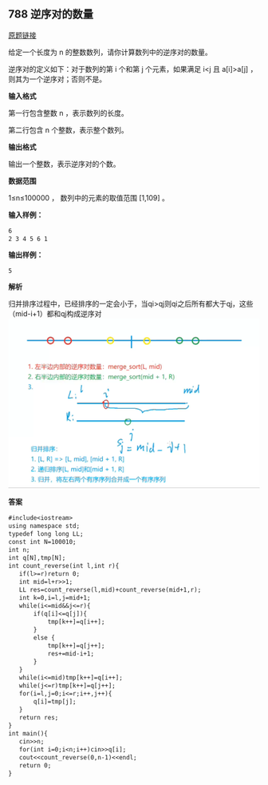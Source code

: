 ## 788 逆序对的数量
[原题链接](https://www.acwing.com/problem/content/790/)

给定一个长度为 n
 的整数数列，请你计算数列中的逆序对的数量。

逆序对的定义如下：对于数列的第 i
 个和第 j
 个元素，如果满足 i<j
 且 a[i]>a[j]
，则其为一个逆序对；否则不是。

**输入格式**
  
第一行包含整数 n
，表示数列的长度。

第二行包含 n
 个整数，表示整个数列。

**输出格式**
  
输出一个整数，表示逆序对的个数。

**数据范围**
  
1≤n≤100000
，
数列中的元素的取值范围 [1,109]
。

**输入样例：**
```
6
2 3 4 5 6 1
```
**输出样例：**
```
5
```
**解析**
 
 归并排序过程中，已经排序的一定会小于，当qi>qj则qi之后所有都大于qj，这些（mid-i+1）都和qj构成逆序对
 ![tu1](788.png)
 
**答案**
 
 ```
 #include<iostream>
using namespace std;
typedef long long LL;
const int N=100010;
int n;
int q[N],tmp[N];
int count_reverse(int l,int r){
    if(l>=r)return 0;
    int mid=l+r>>1;
    LL res=count_reverse(l,mid)+count_reverse(mid+1,r);
    int k=0,i=l,j=mid+1;
    while(i<=mid&&j<=r){
        if(q[i]<=q[j]){
            tmp[k++]=q[i++];
        }
        else {
            tmp[k++]=q[j++]; 
            res+=mid-i+1;
        }
    }
    while(i<=mid)tmp[k++]=q[i++];
    while(j<=r)tmp[k++]=q[j++];
    for(i=l,j=0;i<=r;i++,j++){
        q[i]=tmp[j];
    }
    return res;
}
int main(){
    cin>>n;
    for(int i=0;i<n;i++)cin>>q[i];
    cout<<count_reverse(0,n-1)<<endl;
    return 0;
}
 ```
